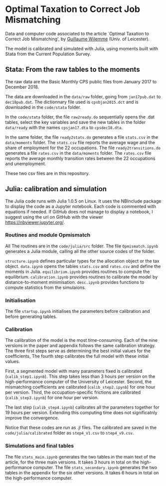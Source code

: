 # Optimal Taxation to Correct Job Mismatching
Data and computer code associated to the article `Optimal Taxation to Correct Job Mismatching', by [Guillaume Wilemme](http://www.gwilemme.com/) (Univ. of Leicester).


The model is calibrated and simulated with Julia, using moments built with Stata from the Current Population Survey. 


## Stata: From the raw tables to the moments
The raw data are the Basic Monthly CPS public files from January 2017 to December 2018.

The data are downloaded in the `data/raw` folder, going from `jan17pub.dat` to `dec18pub.dat`.
The dictionnary file used is `cpsbjan2015.dct` and is downloaded in the `code/stata` folder.

In the `code/stata` folder, the file `raw2ready.do` sequentially opens the .dat tables, select the key variables and save the new tables in the folder `data/ready` with the names `cpsjan17.dta` to `cpsdec18.dta`.

In the same folder, the file `ready2stats.do` generates a file `stats.csv` in the `data/moments` folder.
The `stats.csv` file reports the average wage and the share of employment for the 22 occupations.
The file `ready2transitions.do` generates a file `rates.csv` in the `data/moments` folder.
The `rates.csv` file reports the average monthly transition rates between the 22 occupations and unemployment.

These two csv files are in this repository.



## Julia: calibration and simulation
The Julia code runs with Julia 1.0.5 on Linux. It uses the NBInclude package to display the code as a Jupyter notebook. Each code is commented with equations if needed. If GitHub does not manage to display a notebook, I suggest using the url on GitHub with the viewer https://nbviewer.jupyter.org/.


### Routines and module Opmismatch
All The routines are in the `code/julia/src` folder.
The file `Opmismatch.ipynb` generates a Julia module, calling all the other source codes of the folder.


`structure.ipynb` defines particular types for the allocation object or the tax object.
`data.ipynb` opens the tables `stats.csv` and `rates.csv` and define the moments in Julia.
`equilibrium.ipynb` provides routines to compute the equilibrium.
`calibration.ipynb` provides routines to calibrate the model by distance-to-moment minimisation.
`desc.ipynb` provides functions to compute statistics from the simulaions.

### Initialisation
The file `startup.ipynb` initialises the parameters before calibration and before generating tables.

### Calibration
The calibration of the model is the most time-consuming. Each of the nine versions in the paper and appendix follows the same calibration strategy. The three first steps serve as determining the best initial values for the coefficients, The fourth step calibrates the full model with these initial values. 

First, a segmented model with many parameters fixed is calibrated (`calib_step1.ipynb`).
This step takes less than 3 hours per version on the high-performance computer of the University of Leicester.
Second, the mismatching coefficients are calibrated (`calib_step2.ipynb`) for one hour per version.
Third, the occupation-specific frictions are calibrated (`calib_step3.ipynb`) for one hour per version.

The last step (`calib_step4.ipynb`) calibrates all the parameters together for 19 hours per version. Extending this computing time does not significatnly improve the convergence.

Notice that these codes are run as .jl files. The calibrated are saved in the `code/julia/calibrated` folder as `step4_v1.csv` to `step4_v9.csv`.


### Simulations and final tables
The file `stats_main.ipynb` generates the two tables in the main text of the article, for the three main versions. It takes 3 hours in total on the high-performance computer.
The file `stats_secondary.ipynb` generates the two tables in the appendix for the six other versions.
It takes 6 hours in total on the high-performance computer.


